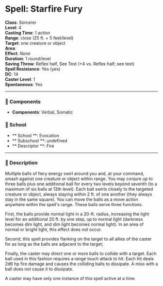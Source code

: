 
# Spell: Starfire Fury
**Class**: Sorcerer  
**Level**: 4  
**Casting Time**: 1 action  
**Range**: close (25 ft. + 5 feet/level)  
**Target**: one creature or object  
**Area**:   
**Effect**: _None_  
**Duration**: 1 round/level  
**Saving Throw**: Reflex half, See Text (+4 vs. Reflex half; see text)  
**Spell Resistance**: Yes (yes)  
**DC**: 14  
**Caster Level**: 1  
**Spontaneous**: Yes

---

### 🔮 Components
- **Components**: Verbal, Somatic

### 🏫 School
- ** School **: Evocation
- ** Subschool **: undefined
- ** Descriptor **: Fire
---

### 📜 Description
Multiple balls of fiery energy swirl around you and, at your command, smash against one creature or object within range. You may conjure up to three balls plus one additional ball for every two levels beyond seventh (to a maximum of six balls at 13th level). Each ball swirls closely to the targeted creature or object, always staying within 2 ft. of one another (they always stay in the same square). You can move the balls as a move action anywhere within the spell's range. These balls serve three functions.

First, the balls provide normal light in a 20-ft. radius, increasing the light level for an additional 20 ft. by one step, up to normal light (darkness becomes dim light, and dim light becomes normal light). In an area of normal or bright light, this effect does not occur.

Second, this spell provides flanking on the target to all allies of the caster for as long as the balls are adjacent to the target;

Finally, the caster may direct one or more balls to collide with a target. Each ball used in this fashion requires a range touch attack to hit. Each hit deals 2d6 hp fire damage and causes the colliding balls to dissipate. A miss with a ball does not cause it to dissipate.

A caster may have only one instance of this spell active at a time.
